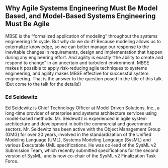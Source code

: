 ## Why Agile Systems Engineering Must Be Model Based, and Model-Based Systems Engineering Must Be Agile
MBSE is the “formalized application of modeling” throughout the systems engineering life cycle. But why do we do it? Because modeling allows us to externalize knowledge, so we can better manage our response to the inevitable changes in requirements, design and implementation that happen during any engineering effort. And agility is exactly “the ability to create and respond to change” in an uncertain and turbulent environment. MBSE makes it possible to apply risk-reducing agile techniques to systems engineering, and agility makes MBSE effective for successful system engineering. That is the answer to the question posed in the title of this talk. (But come to the talk for the details!)

### Ed Seidewitz
Ed Seidewitz is Chief Technology Officer at Model Driven Solutions, Inc., a long-time provider of enterprise and systems architecture services using model-based methods. Mr. Seidewitz is experienced in agile system architecture and development in both the commercial and government sectors. Mr. Seidewitz has been active with the Object Management Group (OMG) for over 20 years, involved in the standardization of the Unified Modeling Language (UML), Systems Modeling Language (SysML) and various Executable UML specifications. He was co-lead of the SysML v2 Submission Team, which recently submitted specifications for the second version of SysML, and is now co-chair of the SysML v2 Finalization Task Force.

